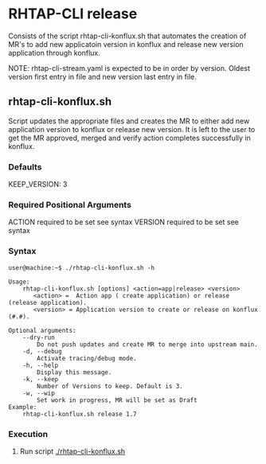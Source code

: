 # RHTAP-CLI release

Consists of the script rhtap-cli-konflux.sh that automates the
creation of MR's to add new applicatoin version in konflux and
release new version application through konflux.

NOTE: rhtap-cli-stream.yaml is expected to be in order by version. Oldest version first entry
      in file and new version last entry in file.

## rhtap-cli-konflux.sh

Script updates the appropriate files and creates the MR to either add
new application version to konflux or release new version. It is left to
the user to get the MR approved, merged and verify action completes
successfully in konflux.

### Defaults
KEEP_VERSION: 3

### Required Positional Arguments
ACTION required to be set see syntax
VERSION required to be set see syntax

### Syntax
```console
user@machine:~$ ./rhtap-cli-konflux.sh -h

Usage:
    rhtap-cli-konflux.sh [options] <action=app|release> <version>
       <action> =  Action app ( create application) or release (release application).
       <version> = Application version to create or release on konflux (#.#).

Optional arguments:
    --dry-run
        Do not push updates and create MR to merge into upstream main.
    -d, --debug
        Activate tracing/debug mode.
    -h, --help
        Display this message.
    -k, --keep
        Number of Versions to keep. Default is 3.
    -w, --wip
        Set work in progress, MR will be set as Draft
Example:
    rhtap-cli-konflux.sh release 1.7

```

### Execution
1. Run script [./rhtap-cli-konflux.sh](./rhtap-cli-konflux.sh)


